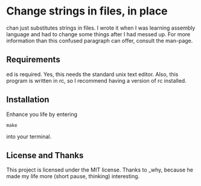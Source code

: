 Change strings in files, in place
=================================

chan just substitutes strings in files. I wrote
it when I was learning assembly language and had
to change some things after I had messed up.
For more information than this confused paragraph can
offer, consult the man-page.

Requirements
------------

ed is required. Yes, this needs the standard unix text editor.
Also, this program is written in rc, so I recommend
having a version of rc installed.

Installation
------------

Enhance you life by entering

	make

into your terminal.

License and Thanks
------------------

This project is licensed under the MIT license.
Thanks to _why, because he made my life
more (short pause, thinking) interesting.

